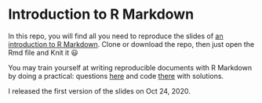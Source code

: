 # Introduction to R Markdown

In this repo, you will find all you need to reproduce the slides of [an introduction to R Markdown](https://oliviergimenez.github.io/intro_rmarkdown/). 
Clone or download the repo, then just open the Rmd file and Knit it :smiley:

You may train yourself at writing reproducible documents with R Markdown by doing a practical: questions [here](https://oliviergimenez.github.io/intro_rmarkdown_practical/) and code [there](https://github.com/oliviergimenez/intro_rmarkdown_practical) with solutions.

I released the first version of the slides on Oct 24, 2020.

